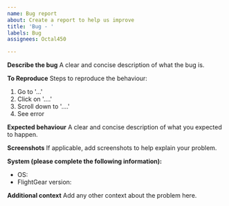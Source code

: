 ```yaml
---
name: Bug report
about: Create a report to help us improve
title: 'Bug - '
labels: Bug
assignees: Octal450

---
```


**Describe the bug**
A clear and concise description of what the bug is.

**To Reproduce**
Steps to reproduce the behaviour:
1. Go to '...'
2. Click on '....'
3. Scroll down to '....'
4. See error

**Expected behaviour**
A clear and concise description of what you expected to happen.

**Screenshots**
If applicable, add screenshots to help explain your problem.

**System (please complete the following information):**
 - OS: 
 - FlightGear version: 


**Additional context**
Add any other context about the problem here.

